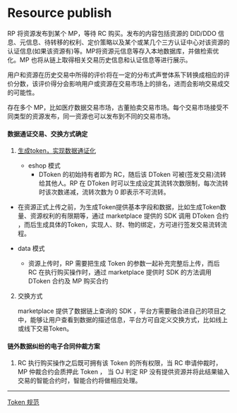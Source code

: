 # Resource publish

RP 将资源发布到某个 MP，等待 RC 购买。发布的内容包括资源的 DID/DDO 信息、元信息、待转移的权利、定价策略以及某个或某几个三方认证中心对该资源的认证信息(如果该资源有)等。MP将资源元信息等存入本地数据库，并做检索优化。MP 也将从链上取得相关交易历史信息和认证信息等进行展示。

用户和资源在历史交易中所得的评价将在一定的分布式声誉体系下转换成相应的评价分数，该评价得分会影响用户或资源在交易市场上的排名，进而会影响交易成交的可能性。

存在多个 MP，比如医疗数据交易市场，古董拍卖交易市场。每个交易市场接受不同类型的资源发布，同一资源也可以发布到不同的交易市场。





#### 数据通证交易、交换方式确定

1. [生成token，实现数据通证化](../../framework/data-storage/restful-api)
   
   * eshop 模式
     * DToken 的初始持有者即为 RC，随后该 DToken 可被(签发交易)流转给其他人。RP 在 DToken 时可以生成设定其流转次数限制，每次流转时该次数递减，流转次数为 0 即表示不可流转。
  * 在资源正式上传之前，为生成Token提供基本字段和数据，比如生成Token数量、资源权利的有限期等，通过 marketplace 提供的 SDK 调用 DToken 合约 ，而后生成具体的Token，实现人、财、物的绑定，方可进行签发交易流转流程。
   
   * data 模式
     * 资源上传时，RP 需要把生成 Token 的参数一起补充完整后上传，而后 RC 在执行购买操作时，通过 marketplace 提供时 SDK 的方法调用 DToken 合约及 MP 购买合约
   
2. 交换方式

   marketplace 提供了数据链上查询的 SDK ，平台方需要融合进自己的项目之中，能够让用户查看到数据的描述信息，平台方可自定义交换方式，比如线上或线下交易Token。

#### 链外数据纠纷的电子合同仲裁方案

1. RC 执行购买操作之后既可拥有该 Token 的所有权限，当 RC 申请仲裁时，MP 仲裁合约会质押此 Token ， 当 OJ 判定 RP 没有提供资源并将此结果输入交易的智能合约时，智能合约将做相应处理。

----



[Token 规范](../../framework/spec/data-token.md)



